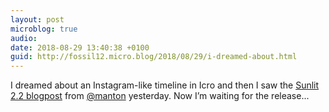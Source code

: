```yaml
---
layout: post
microblog: true
audio: 
date: 2018-08-29 13:40:38 +0100
guid: http://fossil12.micro.blog/2018/08/29/i-dreamed-about.html
---
```

I dreamed about an Instagram-like timeline in Icro and then I saw the [Sunlit 2.2 blogpost](https://www.manton.org/2018/06/25/132725.html) from [@manton](https://micro.blog/manton) yesterday. Now I’m waiting for the release...
